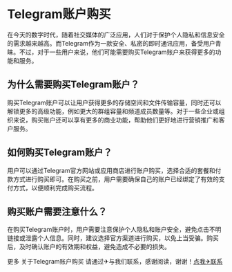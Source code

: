 # Telegram账户购买

在今天的数字时代，随着社交媒体的广泛应用，人们对于保护个人隐私和信息安全的需求越来越高。而Telegram作为一款安全、私密的即时通讯应用，备受用户青睐。不过，对于一些用户来说，他们可能需要购买Telegram账户来获得更多的功能和服务。

## 为什么需要购买Telegram账户？

购买Telegram账户可以让用户获得更多的存储空间和文件传输容量，同时还可以解锁更多的高级功能，例如更大的群组容量和频道成员数量等。对于一些企业或组织来说，购买账户还可以享有更多的商业功能，帮助他们更好地进行营销推广和客户服务。

## 如何购买Telegram账户？

用户可以通过Telegram官方网站或应用商店进行账户购买，选择合适的套餐和付款方式进行购买即可。在购买之前，用户需要确保自己的账户已经绑定了有效的支付方式，以便顺利完成购买流程。

## 购买账户需要注意什么？

在购买Telegram账户时，用户需要注意保护个人隐私和账户安全，避免点击不明链接或泄露个人信息。同时，建议选择官方渠道进行购买，以免上当受骗。购买后，及时确认账户的有效期和权益，避免造成不必要的损失。

更多 关于Telegram账户购买 请通过✈与我们联系，感谢阅读，谢谢！[点我✈联系](https://a.k02.cc)